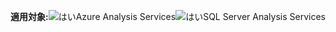**適用対象:**![はい](media/analysis-services-appliesto/yes.png)Azure Analysis Services![はい](media/analysis-services-appliesto/yes.png)SQL Server Analysis Services